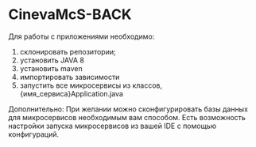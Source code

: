 # CinevaMcS-BACK

Для работы с приложениями необходимо:

1) склонировать репозитории;
2) установить JAVA 8
3) установить maven
4) импортировать зависимости
5) запустить все микросервисы из классов, {имя_сервиса}Application.java

Дополнительно:
При желании можно сконфигурировать базы данных для микросервисов необходимым вам способом.
Есть возможность настройки запуска микросервисов из вашей IDE с помощью конфигураций.

